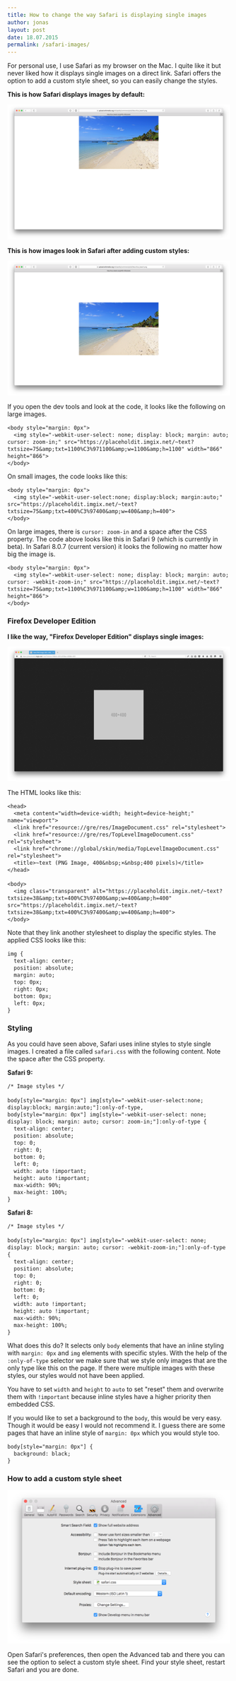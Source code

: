 ```yaml
---
title: How to change the way Safari is displaying single images
author: jonas
layout: post
date: 18.07.2015
permalink: /safari-images/
---
```


For personal use, I use Safari as my browser on the Mac. I quite like it but never liked how it displays single images on a direct link. Safari offers the option to add a custom style sheet, so you can easily change the styles.

**This is how Safari displays images by default:**

<img src="/images/safari-standard-style-image.png" alt="Single images in Safari the default way">

**This is how images look in Safari after adding custom styles:**

<img src="/images/safari-custom-style-image.png" alt="Single images in Safari with custom styles">

If you open the dev tools and look at the code, it looks like the following on large images.

<pre><code class="language-markup">&lt;body style=&quot;margin: 0px&quot;&gt;
  &lt;img style=&quot;-webkit-user-select: none; display: block; margin: auto; cursor: zoom-in;&quot; src=&quot;https://placeholdit.imgix.net/~text?txtsize=75&amp;amp;txt=1100%C3%971100&amp;amp;w=1100&amp;amp;h=1100&quot; width=&quot;866&quot; height=&quot;866&quot;&gt;
&lt;/body&gt;
</code></pre>
	
On small images, the code looks like this:

<pre><code class="language-markup">&lt;body style=&quot;margin: 0px&quot;&gt;
  &lt;img style=&quot;-webkit-user-select:none; display:block; margin:auto;&quot; src=&quot;https://placeholdit.imgix.net/~text?txtsize=75&amp;amp;txt=400%C3%97400&amp;amp;w=400&amp;amp;h=400&quot;&gt;
&lt;/body&gt;
</code></pre>

On large images, there is ``cursor: zoom-in`` and a space after the CSS property. The code above looks like this in Safari 9 (which is currently in beta). In Safari 8.0.7 (current version) it looks the following no matter how big the image is.

<pre><code class="language-markup">&lt;body style=&quot;margin: 0px&quot;&gt;
  &lt;img style=&quot;-webkit-user-select: none; display: block; margin: auto; cursor: -webkit-zoom-in;&quot; src=&quot;https://placeholdit.imgix.net/~text?txtsize=75&amp;amp;txt=1100%C3%971100&amp;amp;w=1100&amp;amp;h=1100&quot; width=&quot;866&quot; height=&quot;866&quot;&gt;
&lt;/body&gt;
</code></pre>

### Firefox Developer Edition

**I like the way, "Firefox Developer Edition" displays single images:**

<img src="/images/firefox-image.png" alt="Single image in Firefox">

The HTML looks like this:

<pre><code class="language-markup">&lt;head&gt;
  &lt;meta content=&quot;width=device-width; height=device-height;&quot; name=&quot;viewport&quot;&gt;
  &lt;link href=&quot;resource://gre/res/ImageDocument.css&quot; rel=&quot;stylesheet&quot;&gt;
  &lt;link href=&quot;resource://gre/res/TopLevelImageDocument.css&quot; rel=&quot;stylesheet&quot;&gt;
  &lt;link href=&quot;chrome://global/skin/media/TopLevelImageDocument.css&quot; rel=&quot;stylesheet&quot;&gt;
  &lt;title&gt;~text (PNG Image, 400&amp;nbsp;&#215;&amp;nbsp;400 pixels)&lt;/title&gt;
&lt;/head&gt;
	
&lt;body&gt;
  &lt;img class=&quot;transparent&quot; alt=&quot;https://placeholdit.imgix.net/~text?txtsize=38&amp;amp;txt=400%C3%97400&amp;amp;w=400&amp;amp;h=400&quot; src=&quot;https://placeholdit.imgix.net/~text?txtsize=38&amp;amp;txt=400%C3%97400&amp;amp;w=400&amp;amp;h=400&quot;&gt;
&lt;/body&gt;
</code></pre>
	
Note that they link another stylesheet to display the specific styles. The applied CSS looks like this:

<pre><code class="language-css">img {
  text-align: center;
  position: absolute;
  margin: auto;
  top: 0px;
  right: 0px;
  bottom: 0px;
  left: 0px;
}</code></pre>
	
### Styling

As you could have seen above, Safari uses inline styles to style single images. I created a file called ``safari.css`` with the following content. Note the space after the CSS property.

**Safari 9:**

<pre><code class="language-css">/* Image styles */

body[style="margin: 0px"] img[style="-webkit-user-select:none; display:block; margin:auto;"]:only-of-type,
body[style="margin: 0px"] img[style="-webkit-user-select: none; display: block; margin: auto; cursor: zoom-in;"]:only-of-type {
  text-align: center;
  position: absolute;
  top: 0;
  right: 0;
  bottom: 0;
  left: 0;
  width: auto !important;
  height: auto !important;
  max-width: 90%;
  max-height: 100%;
}</code></pre>
    
**Safari 8:**

<pre><code class="language-css">/* Image styles */

body[style="margin: 0px"] img[style="-webkit-user-select: none; display: block; margin: auto; cursor: -webkit-zoom-in;"]:only-of-type {
  text-align: center;
  position: absolute;
  top: 0;
  right: 0;
  bottom: 0;
  left: 0;
  width: auto !important;
  height: auto !important;
  max-width: 90%;
  max-height: 100%;
}</code></pre>
    
What does this do? It selects only ``body`` elements that have an inline styling with ``margin: 0px`` and ``img`` elements with specific styles. With the help of the ``:only-of-type`` selector we make sure that we style only images that are the only type like this on the page. If there were multiple images with these styles, our styles would not have been applied.

You have to set ``width`` and ``height`` to ``auto`` to set "reset" them and overwrite them with ``!important`` because inline styles have a higher priority then embedded CSS.

If you would like to set a background to the ``body``, this would be very easy. Though it would be easy I would not recommend it. I guess there are some pages that have an inline style of ``margin: 0px`` which you would style too.

<pre><code class="language-css">body[style="margin: 0px"] {
  background: black;
}</code></pre>

### How to add a custom style sheet

<img src="/images/safari-settings.png" alt="Advanced tab in Safari">

Open Safari's preferences, then open the Advanced tab and there you can see the option to select a custom style sheet. Find your style sheet, restart Safari and you are done.